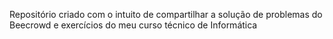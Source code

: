 Repositório criado com o intuito de compartilhar a solução de problemas do Beecrowd e exercícios do meu curso técnico de Informática
